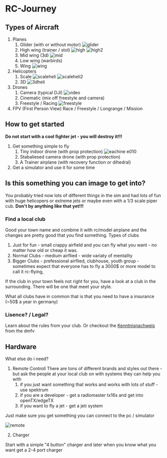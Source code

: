 # RC-Journey

## Types of Aircraft

1. Planes
   1. Glider (with or without motor) ![glider](glider.jpg)
   2. High wing (trainer / stol) ![high](highwing.jpg) ![high2](highwing2.JPG)
   3. Mid wing (3d) ![mid](3d.jpg)
   4. Low wing (warbirds)
   5. Wing ![wing](wing.JPG)
1. Helicopters
   1. Scale ![scaleheli](scaleheli.JPG) ![scaleheli2](scaleheli2.jpeg)
   2. 3D ![3dheli](3dheli.jpg)
1. Drones
   1. Camera (typical DJI) ![video](video.jpg)
   2. Cinematic (mix off freestyle and camera)
   3. Freestyle / Racing ![freestyle](freestyle.jpg)
1. FPV (First Person View)
   Race / Freestyle / Longrange / Mission 
  
## How to get started

**Do not start with a cool fighter jet - you will destroy it!!!**

1. Get something simple to fly
    1. Tiny indoor drone (with prop protection) ![eachine e010](e010.jpg)
    2. Stabaliesed camera drone (with prop protection)
    3. A Trainer airplane (with recovery function or dihedral)
2. Get a simulator and use it for some time

## Is this something you can image to get into?

You probably tried now lots of different things in the sim and had lots of fun with huge helicopers or extreme jets or maybe even with a 1/3 scale piper cub. **Don't by anything like that yet!!!**

### Find a local club

Good your town name and combine it with rc/model airplane and the changes are pretty good that you find something.
Types of clubs
1. Just for fun - small crappy airfield and you can fly what you want - no matter how old or cheap it was.
2. Normal Clubs - medium airflied - wide variaty of mentality
3. Bigger Clubs - prefessional airflied, clubhouse, youth group - sometimes expect that everyone has to fly a 3000$ or more model to call it rc-flying, 

If the club in your town feels not right for you, have a look at a club in the surrounding. There will be one that meet your style.

What all clubs have in common that is that you need to have a insurance (~50$ a year in germany)

### Lisence? / Legal?

Learn about the rules from your club. Or checkout the [Kenntnisnachweis](https://kenntnisnachweisonline.dmfv.aero/) from the dmfv

## Hardware

What else do i need? 

1. Remote Controll
There are tons of different brands and styles out there - but ask the people at your local club on with systems they can help you with
   1. if you just want something that works and works with lots of stuff - use spektrum
   2. if you are a developer - get a radiomaster tx16s and get into openTX/edgeTX
   3. if you want to fly a jet - get a jeti system
  
Just make sure you get something you can connect to the pc / simulator

![remote](remote.jpg)

2. Charger

Start with a simple "4 button" charger and later when you know what you want get a 2-4 port charger


